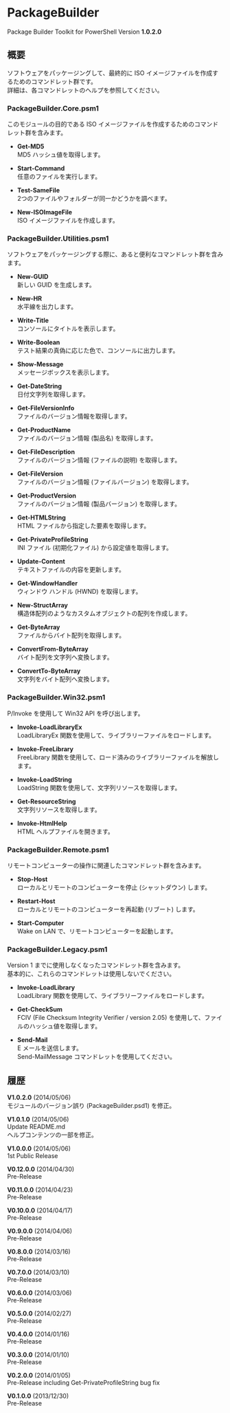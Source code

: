 PackageBuilder
==============

Package Builder Toolkit for PowerShell Version **1.0.2.0**

概要
----
ソフトウェアをパッケージングして、最終的に ISO イメージファイルを作成するためのコマンドレット群です。  
詳細は、各コマンドレットのヘルプを参照してください。


### PackageBuilder.Core.psm1
このモジュールの目的である ISO イメージファイルを作成するためのコマンドレット群を含みます。

* **Get-MD5**  
MD5 ハッシュ値を取得します。  

* **Start-Command**  
任意のファイルを実行します。  

* **Test-SameFile**  
2つのファイルやフォルダーが同一かどうかを調べます。  

* **New-ISOImageFile**  
ISO イメージファイルを作成します。   
  
  
### PackageBuilder.Utilities.psm1
ソフトウェアをパッケージングする際に、あると便利なコマンドレット群を含みます。

* **New-GUID**  
新しい GUID を生成します。  

* **New-HR**  
水平線を出力します。  

* **Write-Title**  
コンソールにタイトルを表示します。  

* **Write-Boolean**  
テスト結果の真偽に応じた色で、コンソールに出力します。  

* **Show-Message**  
メッセージボックスを表示します。  

* **Get-DateString**  
日付文字列を取得します。  

* **Get-FileVersionInfo**  
ファイルのバージョン情報を取得します。  

* **Get-ProductName**  
ファイルのバージョン情報 (製品名) を取得します。  

* **Get-FileDescription**  
ファイルのバージョン情報 (ファイルの説明) を取得します。  

* **Get-FileVersion**  
ファイルのバージョン情報 (ファイルバージョン) を取得します。  

* **Get-ProductVersion**  
ファイルのバージョン情報 (製品バージョン) を取得します。  

* **Get-HTMLString**  
HTML ファイルから指定した要素を取得します。  

* **Get-PrivateProfileString**  
INI ファイル (初期化ファイル) から設定値を取得します。  

* **Update-Content**  
テキストファイルの内容を更新します。  

* **Get-WindowHandler**  
ウィンドウ ハンドル (HWND) を取得します。  

* **New-StructArray**  
構造体配列のようなカスタムオブジェクトの配列を作成します。  

* **Get-ByteArray**  
ファイルからバイト配列を取得します。  

* **ConvertFrom-ByteArray**  
バイト配列を文字列へ変換します。  

* **ConvertTo-ByteArray**  
文字列をバイト配列へ変換します。  


### PackageBuilder.Win32.psm1
P/Invoke を使用して Win32 API を呼び出します。

* **Invoke-LoadLibraryEx**  
LoadLibraryEx 関数を使用して、ライブラリーファイルをロードします。  

* **Invoke-FreeLibrary**  
FreeLibrary 関数を使用して、ロード済みのライブラリーファイルを解放します。  

* **Invoke-LoadString**  
LoadString 関数を使用して、文字列リソースを取得します。  

* **Get-ResourceString**  
文字列リソースを取得します。  

* **Invoke-HtmlHelp**  
HTML ヘルプファイルを開きます。  


### PackageBuilder.Remote.psm1
リモートコンピューターの操作に関連したコマンドレット群を含みます。

* **Stop-Host**  
ローカルとリモートのコンピューターを停止 (シャットダウン) します。  

* **Restart-Host**  
ローカルとリモートのコンピューターを再起動 (リブート) します。  

* **Start-Computer**  
Wake on LAN で、リモートコンピューターを起動します。


### PackageBuilder.Legacy.psm1
Version 1 までに使用しなくなったコマンドレット群を含みます。  
基本的に、これらのコマンドレットは使用しないでください。

* **Invoke-LoadLibrary**  
LoadLibrary 関数を使用して、ライブラリーファイルをロードします。  

* **Get-CheckSum**  
FCIV (File Checksum Integrity Verifier / version 2.05) を使用して、ファイルのハッシュ値を取得します。  

* **Send-Mail**  
E メールを送信します。  
Send-MailMessage コマンドレットを使用してください。


履歴
----

**V1.0.2.0** (2014/05/06)  
モジュールのバージョン誤り (PackageBuilder.psd1) を修正。

**V1.0.1.0** (2014/05/06)  
Update README.md  
ヘルプコンテンツの一部を修正。

**V1.0.0.0** (2014/05/06)  
1st Public Release

**V0.12.0.0** (2014/04/30)  
Pre-Release

**V0.11.0.0** (2014/04/23)  
Pre-Release

**V0.10.0.0** (2014/04/17)  
Pre-Release

**V0.9.0.0** (2014/04/06)  
Pre-Release

**V0.8.0.0** (2014/03/16)  
Pre-Release

**V0.7.0.0** (2014/03/10)  
Pre-Release

**V0.6.0.0** (2014/03/06)  
Pre-Release

**V0.5.0.0** (2014/02/27)  
Pre-Release

**V0.4.0.0** (2014/01/16)  
Pre-Release

**V0.3.0.0** (2014/01/10)  
Pre-Release

**V0.2.0.0** (2014/01/05)  
Pre-Release including Get-PrivateProfileString bug fix

**V0.1.0.0** (2013/12/30)  
Pre-Release
